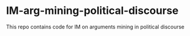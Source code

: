 # IM-arg-mining-political-discourse

This repo contains code for IM on arguments mining in political discourse

